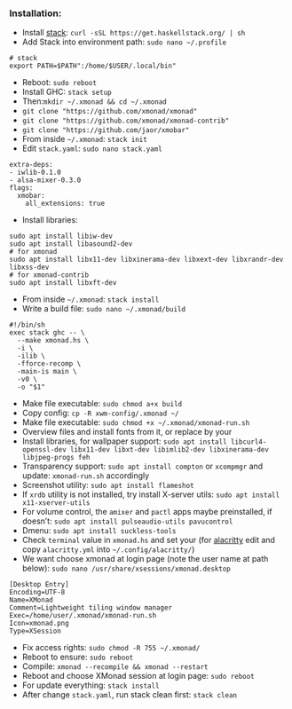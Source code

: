 ### Installation:
* Install [stack](https://github.com/commercialhaskell/stack): ```curl -sSL https://get.haskellstack.org/ | sh```
* Add Stack into environment path: ```sudo nano ~/.profile```
```
# stack
export PATH=$PATH":/home/$USER/.local/bin"
```
* Reboot: ```sudo reboot```
* Install GHC: ```stack setup```
* Then:```mkdir ~/.xmonad && cd ~/.xmonad```
* ```git clone "https://github.com/xmonad/xmonad"```
* ```git clone "https://github.com/xmonad/xmonad-contrib"```
* ```git clone "https://github.com/jaor/xmobar"```
* From inside ```~/.xmonad```: ```stack init```
* Edit ```stack.yaml```: ```sudo nano stack.yaml```
```
extra-deps:
- iwlib-0.1.0
- alsa-mixer-0.3.0
flags:
  xmobar:
    all_extensions: true
```
* Install libraries:
```
sudo apt install libiw-dev
sudo apt install libasound2-dev
# for xmonad
sudo apt install libx11-dev libxinerama-dev libxext-dev libxrandr-dev libxss-dev
# for xmonad-contrib
sudo apt install libxft-dev

```
* From inside ```~/.xmonad```: ```stack install```
* Write a build file: ```sudo nano ~/.xmonad/build```
```
#!/bin/sh
exec stack ghc -- \
  --make xmonad.hs \
  -i \
  -ilib \
  -fforce-recomp \
  -main-is main \
  -v0 \
  -o "$1"
```
* Make file executable: ```sudo chmod a+x build```
* Copy config: ```cp -R xwm-config/.xmonad ~/```
* Make file executable: ```sudo chmod +x ~/.xmonad/xmonad-run.sh```
* Overview files and install fonts from it, or replace by your
* Install libraries, for wallpaper support: ```sudo apt install libcurl4-openssl-dev libx11-dev libxt-dev libimlib2-dev libxinerama-dev libjpeg-progs feh```
* Transparency support: ```sudo apt install compton``` or ```xcompmgr``` and update: ```xmonad-run.sh``` accordingly
* Screenshot utility: ```sudo apt install flameshot```
* If ```xrdb``` utility is not installed, try install X-server utils: ```sudo apt install x11-xserver-utils```
* For volume control, the ```amixer``` and ```pactl``` apps maybe preinstalled, if doesn’t: ```sudo apt install pulseaudio-utils pavucontrol```
* Dmenu: ```sudo apt install suckless-tools```
* Check ```terminal``` value in ```xmonad.hs``` and set your (for [alacritty](https://github.com/jwilm/alacritty) edit and copy ```alacritty.yml``` into ```~/.config/alacritty/```)
* We want choose xmonad at login page (note the user name at path below): ```sudo nano /usr/share/xsessions/xmonad.desktop```
```
[Desktop Entry]
Encoding=UTF-8
Name=XMonad
Comment=Lightweight tiling window manager
Exec=/home/user/.xmonad/xmonad-run.sh
Icon=xmonad.png
Type=XSession
```
* Fix access rights: ```sudo chmod -R 755 ~/.xmonad/```
* Reboot to ensure: ```sudo reboot```
* Compile: ```xmonad --recompile && xmonad --restart```
* Reboot and choose XMonad session at login page: ```sudo reboot```
* For update everything: ```stack install```
* After change ```stack.yaml```, run stack clean first: ```stack clean```
